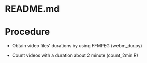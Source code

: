 # README.md

# Procedure

- Obtain video files' durations by using FFMPEG (webm_dur.py)

- Count videos with a duration about 2 minute (count_2min.R)

 
